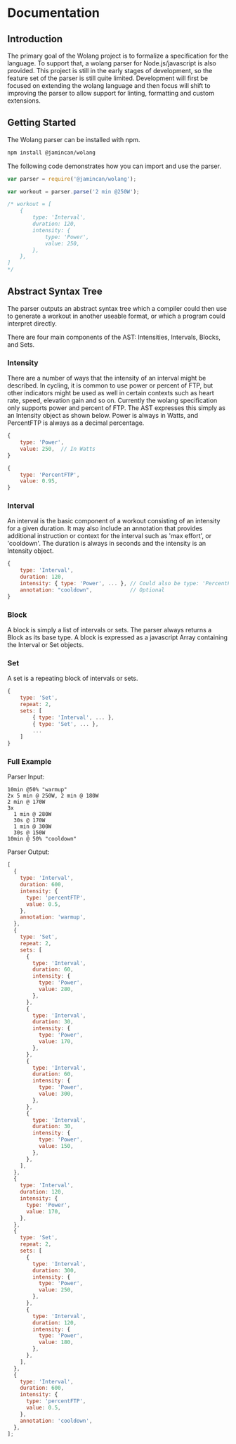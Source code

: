 # Documentation

## Introduction

The primary goal of the Wolang project is to formalize a specification for the language. To support that, a wolang parser for Node.js/javascript is also provided. This project is still in the early stages of development, so the feature set of the parser is still quite limited. Development will first be focused on extending the wolang language and then focus will shift to improving the parser to allow support for linting, formatting and custom extensions.

## Getting Started

The Wolang parser can be installed with npm.

```bash
npm install @jamincan/wolang
```

The following code demonstrates how you can import and use the parser.

```javascript
var parser = require('@jamincan/wolang');

var workout = parser.parse('2 min @250W');

/* workout = [
    {
        type: 'Interval',
        duration: 120,
        intensity: {
            type: 'Power',
            value: 250,
        },
    },
]
*/
```

## Abstract Syntax Tree

The parser outputs an abstract syntax tree which a compiler could then use to generate a workout in another useable format, or which a program could interpret directly.

There are four main components of the AST: Intensities, Intervals, Blocks, and Sets.

### Intensity

There are a number of ways that the intensity of an interval might be described. In cycling, it is common to use power or percent of FTP, but other indicators might be used as well in certain contexts such as heart rate, speed, elevation gain and so on. Currently the wolang specification only supports power and percent of FTP. The AST expresses this simply as an Intensity object as shown below. Power is always in Watts, and PercentFTP is always as a decimal percentage.

```javascript
{
    type: 'Power',
    value: 250,  // In Watts
}

{
    type: 'PercentFTP',
    value: 0.95,
}
```

### Interval

An interval is the basic component of a workout consisting of an intensity for a given duration. It may also include an annotation that provides additional instruction or context for the interval such as 'max effort', or 'cooldown'. The duration is always in seconds and the intensity is an Intensity object.

```javascript
{
    type: 'Interval',
    duration: 120,
    intensity: { type: 'Power', ... }, // Could also be type: 'PercentFTP'
    annotation: "cooldown",            // Optional
}
```

### Block

A block is simply a list of intervals or sets. The parser always returns a Block as its base type. A block is expressed as a javascript Array containing the Interval or Set objects.

### Set

A set is a repeating block of intervals or sets.

```javascript
{
    type: 'Set',
    repeat: 2,
    sets: [
        { type: 'Interval', ... },
        { type: 'Set', ... },
        ...
    ]
}
```

### Full Example

Parser Input:

```wolang
10min @50% "warmup"
2x 5 min @ 250W, 2 min @ 180W
2 min @ 170W
3x
  1 min @ 280W
  30s @ 170W
  1 min @ 300W
  30s @ 150W
10min @ 50% "cooldown"
```

Parser Output:

```javascript
[
  {
    type: 'Interval',
    duration: 600,
    intensity: {
      type: 'percentFTP',
      value: 0.5,
    },
    annotation: 'warmup',
  },
  {
    type: 'Set',
    repeat: 2,
    sets: [
      {
        type: 'Interval',
        duration: 60,
        intensity: {
          type: 'Power',
          value: 280,
        },
      },
      {
        type: 'Interval',
        duration: 30,
        intensity: {
          type: 'Power',
          value: 170,
        },
      },
      {
        type: 'Interval',
        duration: 60,
        intensity: {
          type: 'Power',
          value: 300,
        },
      },
      {
        type: 'Interval',
        duration: 30,
        intensity: {
          type: 'Power',
          value: 150,
        },
      },
    ],
  },
  {
    type: 'Interval',
    duration: 120,
    intensity: {
      type: 'Power',
      value: 170,
    },
  },
  {
    type: 'Set',
    repeat: 2,
    sets: [
      {
        type: 'Interval',
        duration: 300,
        intensity: {
          type: 'Power',
          value: 250,
        },
      },
      {
        type: 'Interval',
        duration: 120,
        intensity: {
          type: 'Power',
          value: 180,
        },
      },
    ],
  },
  {
    type: 'Interval',
    duration: 600,
    intensity: {
      type: 'percentFTP',
      value: 0.5,
    },
    annotation: 'cooldown',
  },
];
```

